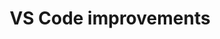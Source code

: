 ---
slug: vscode-syntax-and-config
version: v1.523.0
title: VS Code improvements
tags: ['VS Code']
description: Two new improvements on the VS Code extension. It will now automatically sync its workspaces configuration with the windmill CLI ones, and has yaml syntax validation for flow.yaml files.
features:
  [
    'Flow.yaml syntax validation',
    'Workspace configuration sync with CLI',
  ]
docs: /docs/cli_local_dev/vscode-extension
---